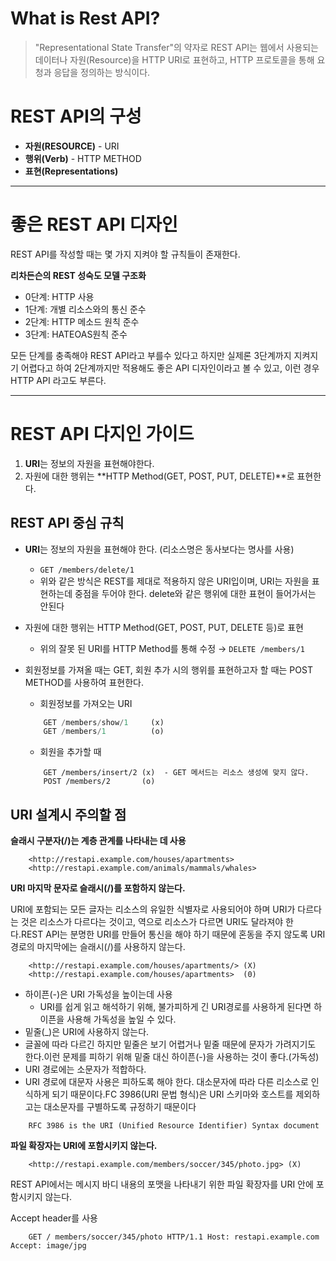 # What is Rest API?

> "Representational State Transfer"의 약자로 REST API는 웹에서 사용되는 데이터나 자원(Resource)을 HTTP URI로 표현하고, HTTP 프로토콜을 통해 요청과 응답을 정의하는 방식이다.

# REST API의 구성

- **자원(RESOURCE)** - URI
- **행위(Verb)** - HTTP METHOD
- **표현(Representations)**

---

# 좋은 REST API 디자인

REST API를 작성할 때는 몇 가지 지켜야 할 규칙들이 존재한다.

**리차든슨의 REST 성숙도 모델 구조화**

- 0단계: HTTP 사용
- 1단계: 개별 리소스와의 통신 준수
- 2단계: HTTP 메소드 원칙 준수
- 3단계: HATEOAS원칙 준수

모든 단계를 충족해야 REST API라고 부를수 있다고 하지만 실제론 3단계까지 지켜지기 어렵다고 하여 2단계까지만 적용해도 좋은 API 디자인이라고 볼 수 있고, 이런 경우 HTTP API 라고도 부른다.

---

# REST API 다지인 가이드

1. **URI**는 정보의 자원을 표현해야한다.
2. 자원에 대한 행위는 **HTTP Method(GET, POST, PUT, DELETE)**로 표현한다.

## REST API 중심 규칙

- **URI**는 정보의 자원을 표현해야 한다. (리소스명은 동사보다는 명사를 사용)

  - `GET /members/delete/1`
  - 위와 같은 방식은 REST를 제대로 적용하지 않은 URI입이며, URI는 자원을 표현하는데 중점을 두어야 한다. delete와 같은 행위에 대한 표현이 들어가서는 안된다

- 자원에 대한 행위는 HTTP Method(GET, POST, PUT, DELETE 등)로 표현

  - 위의 잘못 된 URI를 HTTP Method를 통해 수정 → `DELETE /members/1`

- 회원정보를 가져올 때는 GET, 회원 추가 시의 행위를 표현하고자 할 때는 POST METHOD를 사용하여 표현한다.

  - 회원정보를 가져오는 URI

  ```jsx
      GET /members/show/1     (x)
      GET /members/1          (o)
  ```

  - 회원을 추가할 때

  ```
      GET /members/insert/2 (x)  - GET 메서드는 리소스 생성에 맞지 않다.
      POST /members/2       (o)
  ```

## URI 설계시 주의할 점

**슬래시 구분자(/)는 계층 관계를 나타내는 데 사용**

```
    <http://restapi.example.com/houses/apartments>
    <http://restapi.example.com/animals/mammals/whales>
```

**URI 마지막 문자로 슬래시(/)를 포함하지 않는다.**

URI에 포함되는 모든 글자는 리소스의 유일한 식별자로 사용되어야 하며 URI가 다르다는 것은 리소스가 다르다는 것이고, 역으로 리소스가 다르면 URI도 달라져야 한다.REST API는 분명한 URI를 만들어 통신을 해야 하기 때문에 혼동을 주지 않도록 URI 경로의 마지막에는 슬래시(/)를 사용하지 않는다.

```
    <http://restapi.example.com/houses/apartments/> (X)
    <http://restapi.example.com/houses/apartments>  (0)
```

- 하이픈(-)은 URI 가독성을 높이는데 사용
  - URI를 쉽게 읽고 해석하기 위해, 불가피하게 긴 URI경로를 사용하게 된다면 하이픈을 사용해 가독성을 높일 수 있다.
- 밑줄(_)은 URI에 사용하지 않는다.
- 글꼴에 따라 다르긴 하지만 밑줄은 보기 어렵거나 밑줄 때문에 문자가 가려지기도 한다.이런 문제를 피하기 위해 밑줄 대신 하이픈(-)을 사용하는 것이 좋다.(가독성)
- URI 경로에는 소문자가 적합하다.
- URI 경로에 대문자 사용은 피하도록 해야 한다. 대소문자에 따라 다른 리소스로 인식하게 되기 때문이다.FC 3986(URI 문법 형식)은 URI 스키마와 호스트를 제외하고는 대소문자를 구별하도록 규정하기 때문이다

```
    RFC 3986 is the URI (Unified Resource Identifier) Syntax document
```

**파일 확장자는 URI에 포함시키지 않는다.**

```
    <http://restapi.example.com/members/soccer/345/photo.jpg> (X)
```

REST API에서는 메시지 바디 내용의 포맷을 나타내기 위한 파일 확장자를 URI 안에 포함시키지 않는다.

Accept header를 사용

```
    GET / members/soccer/345/photo HTTP/1.1 Host: restapi.example.com Accept: image/jpg
```